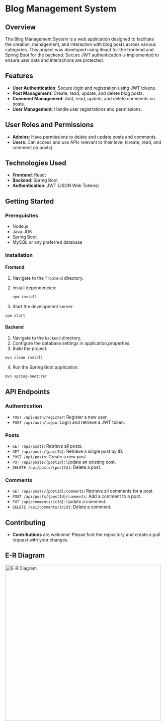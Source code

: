 # Blog Management System

## Overview
The Blog Management System is a web application designed to facilitate the creation, management, and interaction with blog posts across various categories. This project was developed using React for the frontend and Spring Boot for the backend. Secure JWT authentication is implemented to ensure user data and interactions are protected.

## Features
- **User Authentication**: Secure login and registration using JWT tokens.
- **Post Management**: Create, read, update, and delete blog posts.
- **Comment Management**: Add, read, update, and delete comments on posts.
- **User Management**: Handle user registrations and permissions.

## User Roles and Permissions
- **Admins**: Have permissions to delete and update posts and comments.
- **Users**: Can access and use APIs relevant to their level (create, read, and comment on posts).

## Technologies Used
- **Frontend**: React
- **Backend**: Spring Boot
- **Authentication**: JWT (JSON Web Tokens)

## Getting Started

### Prerequisites
- Node.js
- Java JDK
- Spring Boot
- MySQL or any preferred database

### Installation

#### Frontend
1. Navigate to the `frontend` directory.
2. Install dependencies:
   ```bash
   npm install
   ```

3. Start the development server:
```bash
npm start
```

#### Backend
1. Navigate to the `backend` directory.
2. Configure the database settings in application.properties.
3. Build the project:
```bash
mvn clean install
```
4. Run the Spring Boot application:
```bash
mvn spring-boot:run
```

## API Endpoints

### Authentication
- `POST /api/auth/register`: Register a new user.
- `POST /api/auth/login`: Login and retrieve a JWT token.

### Posts
- `GET /api/posts`: Retrieve all posts.
- `GET /api/posts/{postId}`: Retrieve a single post by ID.
- `POST /api/posts`: Create a new post.
- `PUT /api/posts/{postId}`: Update an existing post.
- `DELETE /api/posts/{postId}`: Delete a post.

### Comments
- `GET /api/posts/{postId}/comments`: Retrieve all comments for a post.
- `POST /api/posts/{postId}/comments`: Add a comment to a post.
- `PUT /api/comments/{cId}`: Update a comment.
- `DELETE /api/comments/{cId}`: Delete a comment.

## Contributing
- **Contributions** are welcome! Please fork the repository and create a pull request with your changes.

## E-R Diagram
<img src="https://github.com/ramrajpatil/Blog-Management-System/assets/170900166/1c5ac4a9-9383-45e7-b1ed-877d657a3a43" alt="E-R Diagram" width="500">
